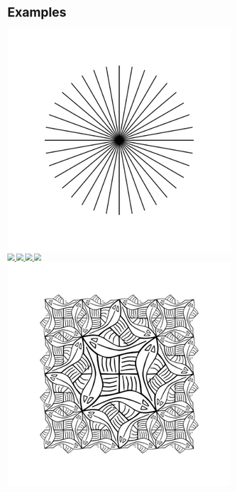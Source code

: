 # Examples

<div class="gallery">
    <a href="star" class="thumbnail">
        <img src="images/star.svg">
    </a>
    <a href="spiral" class="thumbnail">
        <img src="images/spiral.svg">
    </a>
    <a href="square-spiral" class="thumbnail">
        <img src="images/square-spiral.svg">
    </a>
    <a href="more-square-spirals" class="thumbnail">
        <img src="images/more-square-spirals.svg">
    </a>
    <a href="flower" class="thumbnail">
        <img src="images/flower.svg">
    </a>
    <a href="square-limit" class="thumbnail">
        <img src="images/square-limit.svg">
    </a>
</div>